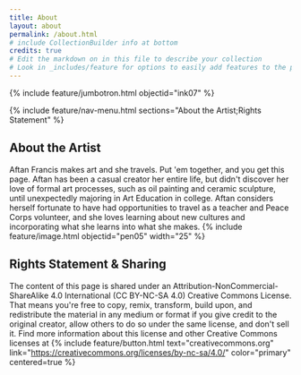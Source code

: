 ```yaml
---
title: About
layout: about
permalink: /about.html
# include CollectionBuilder info at bottom
credits: true
# Edit the markdown on in this file to describe your collection
# Look in _includes/feature for options to easily add features to the page
---
```


{% include feature/jumbotron.html objectid="ink07" %}

{% include feature/nav-menu.html sections="About the Artist;Rights Statement" %}

## About the Artist
Aftan Francis makes art and she travels. Put 'em together, and you get this page.
Aftan has been a casual creator her entire life, but didn't discover her love of formal art processes, such as oil painting and ceramic sculpture, until unexpectedly majoring in Art Education in college. Aftan considers herself fortunate to have had opportunities to travel as a teacher and Peace Corps volunteer, and she loves learning about new cultures and incorporating what she learns into what she makes.
{% include feature/image.html objectid="pen05" width="25" %}

## Rights Statement & Sharing
The content of this page is shared under an Attribution-NonCommercial-ShareAlike 4.0 International (CC BY-NC-SA 4.0) Creative Commons License. That means you're free to copy, remix, transform, build upon, and redistribute the material in any medium or format if you give credit to the original creator, allow others to do so under the same license, and don't sell it. Find more information about this license and other Creative Commons licenses at 
{% include feature/button.html text="creativecommons.org" link="https://creativecommons.org/licenses/by-nc-sa/4.0/" color="primary" centered=true %}
